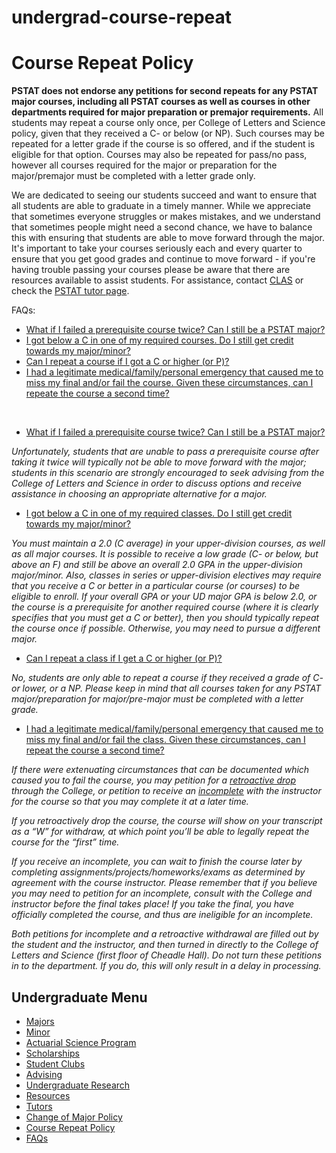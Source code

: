 # undergrad-course-repeat

# Course Repeat Policy

**PSTAT does not endorse any petitions for second repeats for any PSTAT major courses, including all PSTAT courses as well as courses in other departments required for major preparation or premajor requirements.** All students may repeat a course only once, per College of Letters and Science policy, given that they received a C- or below (or NP). Such courses may be repeated for a letter grade if the course is so offered, and if the student is eligible for that option. Courses may also be repeated for pass/no pass, however all courses required for the major or preparation for the major/premajor must be completed with a letter grade only.

We are dedicated to seeing our students succeed and want to ensure that all students are able to graduate in a timely manner. While we appreciate that sometimes everyone struggles or makes mistakes, and we understand that sometimes people might need a second chance, we have to balance this with ensuring that students are able to move forward through the major. It's important to take your courses seriously each and every quarter to ensure that you get good grades and continue to move forward - if you're having trouble passing your courses please be aware that there are resources available to assist students. For assistance, contact [CLAS](http://clas.sa.ucsb.edu/) or check the [PSTAT tutor page](http://www.pstat.ucsb.edu/undergrad/tutors).

FAQs:

- [What if I failed a prerequisite course twice? Can I still be a PSTAT major?](#question%201)
- [I got below a C in one of my required courses. Do I still get credit towards my major/minor?](#question%202)
- [Can I repeat a course if I got a C or higher (or P)?](#question%203)
- [I had a legitimate medical/family/personal emergency that caused me to miss my final and/or fail the course. Given these circumstances, can I repeate the course a second time?](#question%204)

 

- [What if I failed a prerequisite course twice? Can I still be a PSTAT major?]()

*Unfortunately, students that are unable to pass a prerequisite course after taking it twice will typically not be able to move forward with the major; students in this scenario are strongly encouraged to seek advising from the College of Letters and Science in order to discuss options and receive assistance in choosing an appropriate alternative for a major.*

- [I got below a C in one of my required classes. Do I still get credit towards my major/minor?]()

*You must maintain a 2.0 (C average) in your upper-division courses, as well as all major courses. It is possible to receive a low grade (C- or below, but above an F) and still be above an overall 2.0 GPA in the upper-division major/minor. Also, classes in series or upper-division electives may require that you receive a C or better in a particular course (or courses) to be eligible to enroll. If your overall GPA or your UD major GPA is below 2.0, or the course is a prerequisite for another required course (where it is clearly specifies that you must get a C or better), then you should typically repeat the course once if possible. Otherwise, you may need to pursue a different major.*

- [Can I repeat a class if I get a C or higher (or P)?]()

*No, students are only able to repeat a course if they received a grade of C- or lower, or a NP. Please keep in mind that all courses taken for any PSTAT major/preparation for major/pre-major must be completed with a letter grade.*

- [I had a legitimate medical/family/personal emergency that caused me to miss my final and/or fail the class. Given these circumstances, can I repeat the course a second time?]()

*If there were extenuating circumstances that can be documented which caused you to fail the course, you may petition for a [retroactive drop](http://www.duels.ucsb.edu/advising/petitions#retroactive-drop) through the College, or petition to receive an [incomplete](http://www.duels.ucsb.edu/advising/petitions#incomplete-grade) with the instructor for the course so that you may complete it at a later time.*

*If you retroactively drop the course, the course will show on your transcript as a “W” for withdraw, at which point you’ll be able to legally repeat the course for the “first” time.*

*If you receive an incomplete, you can wait to finish the course later by completing assignments/projects/homeworks/exams as determined by agreement with the course instructor. Please remember that if you believe you may need to petition for an incomplete, consult with the College and instructor before the final takes place! If you take the final, you have officially completed the course, and thus are ineligible for an incomplete.*

*Both petitions for incomplete and a retroactive withdrawal are filled out by the student and the instructor, and then turned in directly to the College of Letters and Science (first floor of Cheadle Hall). Do not turn these petitions in to the department. If you do, this will only result in a delay in processing.*

## Undergraduate Menu

- [Majors](/undergrad/majors "Undergraduate Majors")
- [Minor](/undergrad/minor "Minor in Statistical Science")
- [Actuarial Science Program](/undergrad/actuarial-science "Actuarial Science Program")
- [Scholarships](/undergrad/scholarships "Undergraduate Scholarships")
- [Student Clubs](/undergrad/student-clubs "Student Clubs")
- [Advising](/undergrad/advising "Undergraduate Advising")
- [Undergraduate Research](/undergrad/research "Undergraduate Research")
- [Resources](/undergrad/resources "Undergraduate Resources")
- [Tutors](/undergrad/tutors "Tutors")
- [Change of Major Policy](/undergrad/major-change "Change of Major Policy")
- [Course Repeat Policy](/undergrad/course-repeat "Course Repeat Policy")
- [FAQs](/undergrad/faqs "Undergraduate FAQs")